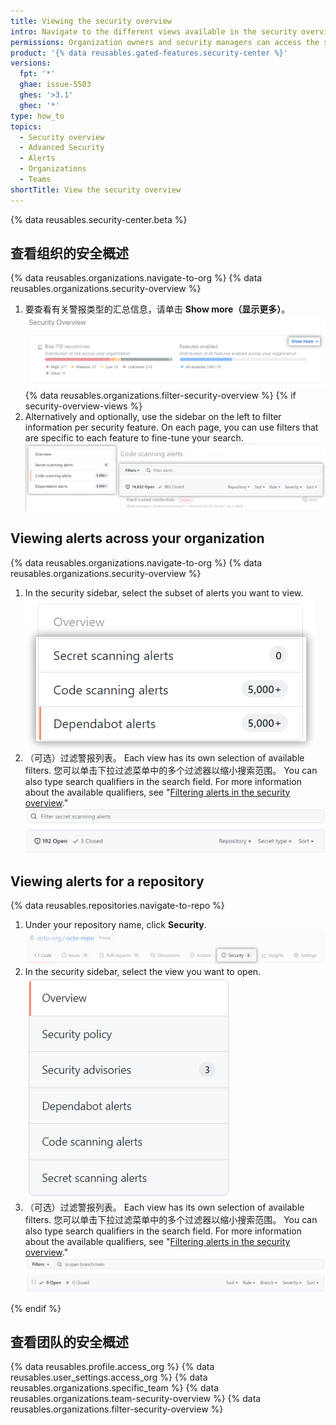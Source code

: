 ```yaml
---
title: Viewing the security overview
intro: Navigate to the different views available in the security overview
permissions: Organization owners and security managers can access the security overview for organizations. Members of a team can see the security overview for repositories that the team has admin privileges for.
product: '{% data reusables.gated-features.security-center %}'
versions:
  fpt: '*'
  ghae: issue-5503
  ghes: '>3.1'
  ghec: '*'
type: how_to
topics:
  - Security overview
  - Advanced Security
  - Alerts
  - Organizations
  - Teams
shortTitle: View the security overview
---
```


{% data reusables.security-center.beta %}

## 查看组织的安全概述

{% data reusables.organizations.navigate-to-org %}
{% data reusables.organizations.security-overview %}
1. 要查看有关警报类型的汇总信息，请单击 **Show more（显示更多）**。 ![显示更多按钮](/assets/images/help/organizations/security-overview-show-more-button.png)
{% data reusables.organizations.filter-security-overview %}
{% if security-overview-views %}
1. Alternatively and optionally, use the sidebar on the left to filter information per security feature. On each page, you can use filters that are specific to each feature to fine-tune your search. ![Screenshot of the code scanning-specific page](/assets/images/help/organizations/security-overview-code-scanning-alerts.png)

## Viewing alerts across your organization

{% data reusables.organizations.navigate-to-org %}
{% data reusables.organizations.security-overview %}
1. In the security sidebar, select the subset of alerts you want to view. ![View alert subset](/assets/images/help/organizations/view-alert-subset.png)
2. （可选）过滤警报列表。 Each view has its own selection of available filters. 您可以单击下拉过滤菜单中的多个过滤器以缩小搜索范围。 You can also type search qualifiers in the search field. For more information about the available qualifiers, see "[Filtering alerts in the security overview](/code-security/security-overview/filtering-alerts-in-the-security-overview)." ![The drop-down filter menus and Search repositories field in the secret scanning view](/assets/images/help/organizations/secret-scanning-filter-alerts.png)

## Viewing alerts for a repository

{% data reusables.repositories.navigate-to-repo %}
1. Under your repository name, click **Security**. ![Repository security tab](/assets/images/help/repository/security-tab.png)
2. In the security sidebar, select the view you want to open. ![Repository view alert subset](/assets/images/help/repository/repo-security-side-panel.png)
3. （可选）过滤警报列表。 Each view has its own selection of available filters. 您可以单击下拉过滤菜单中的多个过滤器以缩小搜索范围。 You can also type search qualifiers in the search field. For more information about the available qualifiers, see "[Filtering alerts in the security overview](/code-security/security-overview/filtering-alerts-in-the-security-overview)." ![Drop down filter menus in the repository secret scanning alerts view](/assets/images/help/repository/repo-code-scanning-filter-and-search.png)

{% endif %}

## 查看团队的安全概述

{% data reusables.profile.access_org %}
{% data reusables.user_settings.access_org %}
{% data reusables.organizations.specific_team %}
{% data reusables.organizations.team-security-overview %}
{% data reusables.organizations.filter-security-overview %}
